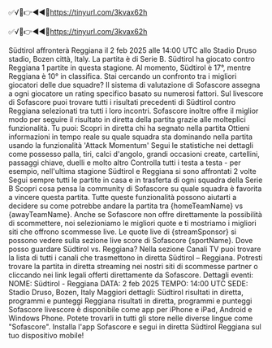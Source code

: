 ✅√🥊👉◄◄🔴https://tinyurl.com/3kvax62h

✅√🥊👉◄◄🔴https://tinyurl.com/3kvax62h



Südtirol affronterà Reggiana il 2 feb 2025 alle 14:00 UTC allo Stadio Druso stadio, Bozen città, Italy. La partita è di Serie B.
Südtirol ha giocato contro Reggiana 1 partite in questa stagione. Al momento, Südtirol è 17°, mentre Reggiana è 10° in classifica. Stai cercando un confronto tra i migliori giocatori delle due squadre? Il sistema di valutazione di Sofascore assegna a ogni giocatore un rating specifico basato su numerosi fattori.
Sul livescore di Sofascore puoi trovare tutti i risultati precedenti di Südtirol contro Reggiana selezionati tra tutti i loro incontri. Sofascore inoltre offre il miglior modo per seguire il risultato in diretta della partita grazie alle molteplici funzionalità. Tu puoi:
Scopri in diretta chi ha segnato nella partita
Ottieni informazioni in tempo reale su quale squadra sta dominando nella partita usando la funzionalità 'Attack Momentum'
Segui le statistiche nei dettagli come possesso palla, tiri, calci d'angolo, grandi occasioni create, cartellini, passaggi chiave, duelli e molto altro
Controlla tutti i testa a testa - per esempio, nell'ultima stagione Südtirol e Reggiana si sono affrontati 2 volte
Segui sempre tutti le partite in casa e in trasferta di ogni squadra della Serie B
Scopri cosa pensa la community di Sofascore su quale squadra è favorita a vincere questa partita.
Tutte queste funzionalità possono aiutarti a decidere su come potrebbe andare la partita tra {homeTeamName} vs {awayTeamName}. Anche se Sofascore non offre direttamente la possibilità di scommettere, noi selezioniamo le migliori quote e ti mostriamo i migliori siti che offrono scommesse live. Le quote live di {streamSponsor} si possono vedere sulla sezione live score</sportlink> di Sofascore <sportlink>{sportName}.
Dove posso guardare Südtirol vs. Reggiana? Nella sezione Canali TV puoi trovare la lista di tutti i canali che trasmettono in diretta Südtirol – Reggiana. Potresti trovare la partita in diretta streaming nei nostri siti di scommesse partner o cliccando nei link legali offerti direttamente da Sofascore.
Dettagli eventi:
NOME: Südtirol - Reggiana
DATA: 2 feb 2025
TEMPO: 14:00 UTC
SEDE: Stadio Druso, Bozen, Italy
Maggiori dettagli:
Südtirol risultati in diretta, programmi e punteggi
Reggiana risultati in diretta, programmi e punteggi
Sofascore livescore è disponibile come app per iPhone e iPad, Android e Windows Phone. Potete trovarli in tutti gli store nelle diverse lingue come "Sofascore". Installa l'app Sofascore e segui in diretta Südtirol Reggiana sul tuo dispositivo mobile!

